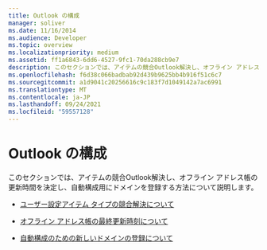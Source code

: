 ```yaml
---
title: Outlook の構成
manager: soliver
ms.date: 11/16/2014
ms.audience: Developer
ms.topic: overview
ms.localizationpriority: medium
ms.assetid: ff1a6843-6dd6-4527-9fc1-70da288cb9e7
description: このセクションでは、アイテムの競合Outlook解決し、オフライン アドレス帳の更新時間を決定し、自動構成用にドメインを登録する方法について説明します。
ms.openlocfilehash: f6d38c066badbab92d439b9625bb4b916f51c6c7
ms.sourcegitcommit: a1d9041c20256616c9c183f7d1049142a7ac6991
ms.translationtype: MT
ms.contentlocale: ja-JP
ms.lasthandoff: 09/24/2021
ms.locfileid: "59557128"
---
```

# <a name="outlook-configuration"></a>Outlook の構成

このセクションでは、アイテムの競合Outlook解決し、オフライン アドレス帳の更新時間を決定し、自動構成用にドメインを登録する方法について説明します。

- [ユーザー設定アイテム タイプの競合解決について](about-conflict-resolution-for-custom-item-types.md)
    
- [オフライン アドレス帳の最終更新時刻について](about-the-last-update-time-of-an-offline-address-book.md)
    
- [自動構成のための新しいドメインの登録について](about-registering-a-new-domain-for-automatic-configuration.md)
    

